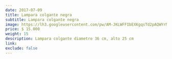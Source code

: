 ```yaml
---
date: 2017-07-09
title: Lampara colgante negra
subtitle: Lampara colgante negra
image: https://lh3.googleusercontent.com/pw/AM-JKLWFFIbEXKgqsTd2pAQWYrMCg4QIWGRUExhh-l0SJm4V_3O7PJYmf9prNiUOuaOBjUG31i4srnsir7jDCyl7yUxbWI-I3GgumxuxCO8aFDCTXQIPBwzGRFLfmhN1gwyHJ72MxUX7p7KjwoB4xrZnzrPccg=w466-h621-no?authuser=0
price: $ 15.000
weight: 15
description: Lampara colgante diametro 36 cm, alto 25 cm
link: 
exclude: false
---
```

